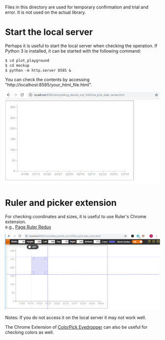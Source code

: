 Files in this directory are used for temporary confirmation and trial and error. It is not used on the actual library.

# Start the local server

Perhaps it is useful to start the local server when checking the operation. If Python 3 is installed, it can be started with the following command:

```
$ cd plot_playground
$ cd mockup
$ python -m http.server 8585 &
```

You can check the contents by accessing "http://localhost:8585/your_html_file.html".

![plot_1](./20190202_1.png)

# Ruler and picker extension

For checking coordinates and sizes, it is useful to use Ruler's Chrome extension.  
e.g., [Page Ruler Redux](https://chrome.google.com/webstore/detail/page-ruler-redux/giejhjebcalaheckengmchjekofhhmal/related?hl=ja&)

![plot_2](./20190202_2.png)

Notes: If you do not access it on the local server it may not work well.

The Chrome Extension of [ColorPick Eyedropper](https://chrome.google.com/webstore/detail/colorpick-eyedropper/ohcpnigalekghcmgcdcenkpelffpdolg/related?hl=en) can also be useful for checking colors as well.